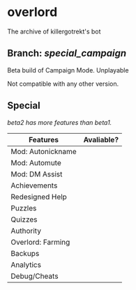 # overlord
The archive of killergotrekt's bot

## Branch: *special_campaign*
Beta build of Campaign Mode. Unplayable

Not compatible with any other version.

## Special
*beta2 has more features than beta1.*

Features | Avaliable?
------------ | -------------
Mod: Autonickname | 
Mod: Automute | 
Mod: DM Assist |
Achievements | 
Redesigned Help | 
Puzzles |
Quizzes |
Authority | 
Overlord: Farming | 
Backups |
Analytics |
Debug/Cheats |

